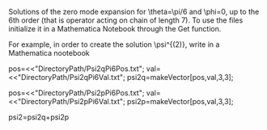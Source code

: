 Solutions of the zero mode expansion for \theta=\pi/6 and \phi=0, up to the 6th order (that is operator acting on chain of length 7). 
To use the files initialize it in a Mathematica Notebook through the Get function.

For example, in order to create the solution \psi^{(2)}, write in a Mathematica nootebook 

pos=<<"DirectoryPath/Psi2qPi6Pos.txt";
val=<<"DirectoryPath/Psi2qPi6Val.txt";
psi2q=makeVector[pos,val,3,3];

pos=<<"DirectoryPath/Psi2pPi6Pos.txt";
val=<<"DirectoryPath/Psi2pPi6Val.txt";
psi2p=makeVector[pos,val,3,3];

psi2=psi2q+psi2p
